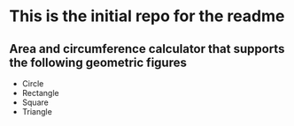 # This is the initial repo for the readme

## Area and circumference calculator that supports the following geometric figures
- Circle
- Rectangle
- Square
- Triangle
